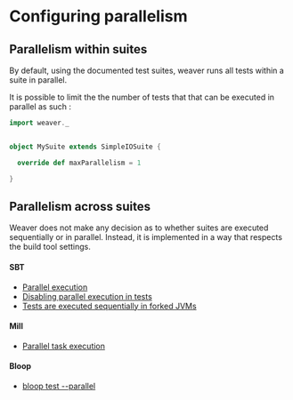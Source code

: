 Configuring parallelism
=======================

## Parallelism within suites

By default, using the documented test suites, weaver runs all tests within a suite in parallel.

It is possible to limit the the number of tests that that can be executed in parallel as such :

```scala mdoc
import weaver._


object MySuite extends SimpleIOSuite {

  override def maxParallelism = 1

}
```

## Parallelism across suites

Weaver does not make any decision as to whether suites are executed sequentially or in parallel. Instead, it is implemented in a way that respects the build tool settings.

#### SBT

* [Parallel execution](https://www.scala-sbt.org/1.x/docs/Parallel-Execution.html#Background)
* [Disabling parallel execution in tests](https://www.scala-sbt.org/1.x/docs/Combined+Pages.html#Disable+Parallel+Execution+of+Tests)
* [Tests are executed sequentially in forked JVMs](https://www.scala-sbt.org/1.x/docs/Testing.html#Forking+tests)

#### Mill

* [Parallel task execution](http://www.lihaoyi.com/mill/#parallel-task-execution-experimental)

#### Bloop

* [bloop test --parallel](https://scalacenter.github.io/bloop/docs/cli/reference#bloop-test)
